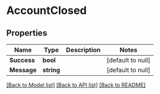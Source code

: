# AccountClosed

## Properties
Name | Type | Description | Notes
------------ | ------------- | ------------- | -------------
**Success** | **bool** |  | [default to null]
**Message** | **string** |  | [default to null]

[[Back to Model list]](../README.md#documentation-for-models) [[Back to API list]](../README.md#documentation-for-api-endpoints) [[Back to README]](../README.md)

